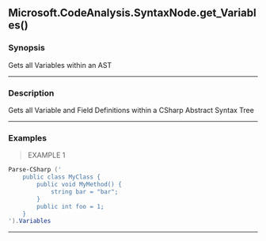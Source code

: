 Microsoft.CodeAnalysis.SyntaxNode.get_Variables()
-------------------------------------------------

### Synopsis
Gets all Variables within an AST

---

### Description

Gets all Variable and Field Definitions within a CSharp Abstract Syntax Tree

---

### Examples
> EXAMPLE 1

```PowerShell
Parse-CSharp ('
    public class MyClass {
        public void MyMethod() {
            string bar = "bar";
        }
        public int foo = 1;
    }
').Variables
```

---
